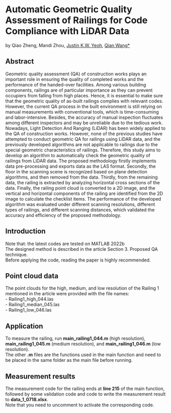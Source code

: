 # Automatic Geometric Quality Assessment of Railings for Code Compliance with LiDAR Data  
by Qiao Zheng, Mandi Zhou, [Justin K.W. Yeoh](https://scholar.google.com/citations?user=m9LF49sAAAAJ&hl=en), [Qian Wang*](https://scholar.google.co.kr/citations?user=pd2EAqgAAAAJ&hl=en)  
## Abstract  
Geometric quality assessment (QA) of construction works plays an important role in ensuring the quality of completed works and the performance of the handed-over facilities. Among various building components, railings are of particular importance as they can prevent occupiers from falling from high places. Hence, it is essential to make sure that the geometric quality of as-built railings complies with relevant codes. However, the current QA process in the built environment is still relying on manual measurements with conventional tools, which is time-consuming and labor-intensive. Besides, the accuracy of manual inspection fluctuates among different inspectors and may be unreliable due to the tedious work. Nowadays, Light Detection And Ranging (LiDAR) has been widely applied to the QA of construction works. However, none of the previous studies have attempted to conduct geometric QA for railings using LiDAR data, and the previously developed algorithms are not applicable to railings due to the special geometric characteristics of railings. Therefore, this study aims to develop an algorithm to automatically check the geometric quality of railings from LiDAR data. The proposed methodology firstly implements data pre-processing and exports data as the LAS format. Secondly, the floor in the scanning scene is recognized based on plane detection algorithms, and then removed from the data. Thirdly, from the remaining data, the railing is extracted by analyzing horizontal cross sections of the data. Finally, the railing point cloud is converted to a 2D image, and the vertical and horizontal components of the railing are identified from the 2D image to calculate the checklist items. The performance of the developed algorithm was evaluated under different scanning resolutions, different types of railings, and different scanning distances, which validated the accuracy and efficiency of the proposed methodology.  
## Introduction  
Note that: the latest codes are tested on MATLAB 2022b  
The designed method is described in the article Section 3. Proposed QA technique.  
Before applying the code, reading the paper is highly recommended.
## Point cloud data  
The point clouds for the high, medium, and low resolution of the Railing 1 mentioned in the article were provided with the file names:  
    - Railing1_high_044.las  
    - Railing1_median_045.las  
    - Railing1_low_046.las  
## Application  
To measure the railing, run **main_railing1_044.m** (high resolution), **main_railing1_045.m** (medium resolution), and **main_railing1_046.m** (low resolution).  
The other **.m** files are the functions used in the main function and need to be placed in the same folder as the main file before running.  
## Measurement results  
The measurement code for the railing ends at **line 215** of the main function, followed by some validation code and code to write the measurement result to **data_1_0718.xlsx**.  
Note that you need to uncomment to activate the corresponding code.
